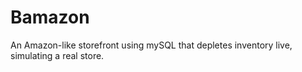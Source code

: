 # Bamazon
An Amazon-like storefront using mySQL that depletes inventory live, simulating a real store.   
